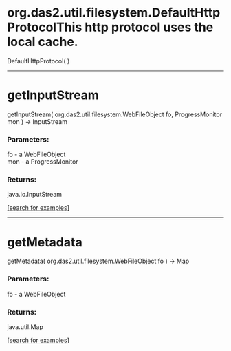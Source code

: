 # org.das2.util.filesystem.DefaultHttpProtocolThis http protocol uses the local cache.
DefaultHttpProtocol( )


***
<a name="getInputStream"></a>
# getInputStream
getInputStream( org.das2.util.filesystem.WebFileObject fo, ProgressMonitor mon ) &rarr; InputStream



### Parameters:
fo - a WebFileObject
<br>mon - a ProgressMonitor

### Returns:
java.io.InputStream


<a href="https://github.com/autoplot/dev/search?q=getInputStream&unscoped_q=getInputStream">[search for examples]</a>

***
<a name="getMetadata"></a>
# getMetadata
getMetadata( org.das2.util.filesystem.WebFileObject fo ) &rarr; Map



### Parameters:
fo - a WebFileObject

### Returns:
java.util.Map


<a href="https://github.com/autoplot/dev/search?q=getMetadata&unscoped_q=getMetadata">[search for examples]</a>

